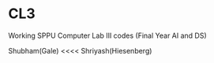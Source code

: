 # CL3
Working SPPU Computer Lab III codes (Final Year AI and DS)

Shubham(Gale) <<<< Shriyash(Hiesenberg)
